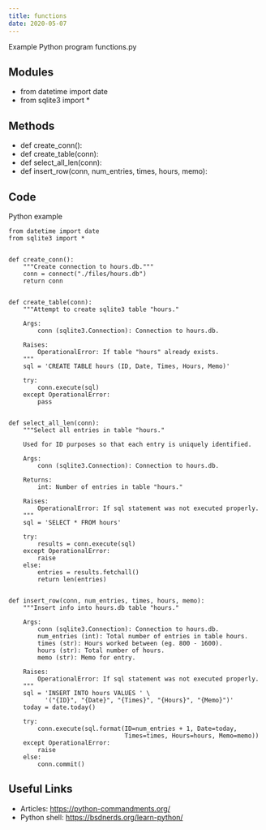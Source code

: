```yaml
---
title: functions
date: 2020-05-07
---
```

Example Python program functions.py

## Modules

* from datetime import date
* from sqlite3 import *

## Methods

* def create_conn():
* def create_table(conn):
* def select_all_len(conn):
* def insert_row(conn, num_entries, times, hours, memo):

## Code

Python example

    from datetime import date
    from sqlite3 import *
    
    
    def create_conn():
        """Create connection to hours.db."""
        conn = connect("./files/hours.db")
        return conn
    
    
    def create_table(conn):
        """Attempt to create sqlite3 table "hours."
    
        Args:
            conn (sqlite3.Connection): Connection to hours.db.
    
        Raises:
            OperationalError: If table "hours" already exists.
        """
        sql = 'CREATE TABLE hours (ID, Date, Times, Hours, Memo)'
    
        try:
            conn.execute(sql)
        except OperationalError:
            pass
    
    
    def select_all_len(conn):
        """Select all entries in table "hours."
    
        Used for ID purposes so that each entry is uniquely identified.
    
        Args:
            conn (sqlite3.Connection): Connection to hours.db.
    
        Returns:
            int: Number of entries in table "hours."
    
        Raises:
            OperationalError: If sql statement was not executed properly.
        """
        sql = 'SELECT * FROM hours'
    
        try:
            results = conn.execute(sql)
        except OperationalError:
            raise
        else:
            entries = results.fetchall()
            return len(entries)
    
    
    def insert_row(conn, num_entries, times, hours, memo):
        """Insert info into hours.db table "hours."
    
        Args:
            conn (sqlite3.Connection): Connection to hours.db.
            num_entries (int): Total number of entries in table hours.
            times (str): Hours worked between (eg. 800 - 1600).
            hours (str): Total number of hours.
            memo (str): Memo for entry.
    
        Raises:
            OperationalError: If sql statement was not executed properly.
        """
        sql = 'INSERT INTO hours VALUES ' \
              '("{ID}", "{Date}", "{Times}", "{Hours}", "{Memo}")'
        today = date.today()
    
        try:
            conn.execute(sql.format(ID=num_entries + 1, Date=today,
                                    Times=times, Hours=hours, Memo=memo))
        except OperationalError:
            raise
        else:
            conn.commit()
    

## Useful Links

- Articles: https://python-commandments.org/
- Python shell: https://bsdnerds.org/learn-python/
